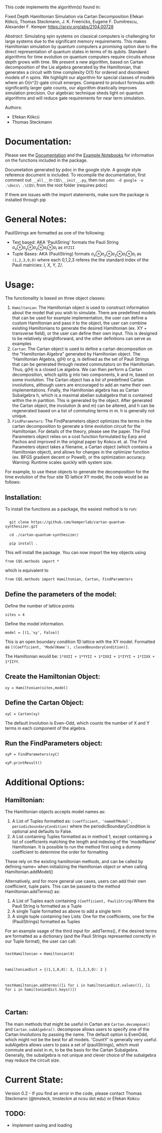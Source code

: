 This code implements the algorithm(s) found in:

Fixed Depth Hamiltonian Simulation via Cartan Decomposition
Efekan Kökcü, Thomas Steckmann, J. K. Freericks, Eugene F. Dumitrescu, Alexander F. Kemper
https://arxiv.org/abs/2104.00728

_Abstract_:
Simulating spin systems on classical computers is challenging for large systems due to the significant memory requirements. This makes Hamiltonian simulation by quantum computers a promising option due to the direct representation of quantum states in terms of its qubits. Standard algorithms for time evolution on quantum computers require circuits whose depth grows with time. We present a new algorithm, based on Cartan decomposition of the Lie algebra generated by the Hamiltonian, that generates a circuit with time complexity O(1) for ordered and disordered models of n spins. We highlight our algorithm for special classes of models where an O(n^2)-gate circuit emerges. Compared to product formulas with significantly larger gate counts, our algorithm drastically improves simulation precision. Our algebraic technique sheds light on quantum algorithms and will reduce gate requirements for near term simulation.

Authors:
  -  Efekan Kökcü
  - Thomas Steckmann

# Documentation:
Please see the [Documentation](docs/) and the [Example Notebooks](examples/) for information on the functions included in the package. 

Documetation generated by pdoc in the google style. A google style reference document is included. 
To recompile the documentation, first comment out `__all__` in `CQS\__init__.py`, then run 
`pdoc -d google -o .\docs\ .\CQS\` 
from the root folder (requires pdoc) 

If there are issues with the import statements, make sure the package is installed through pip

# General Notes:
PauliStrings are formatted as one of the following:
* Text based: AKA 'PauliString' formats the Pauli String σ<sub>x</sub>⊗σ<sub>y</sub>⊗σ<sub>z</sub>⊗σ<sub>I</sub>⊗σ<sub>I</sub> as `XYZII`
* Tuple Bases: AKA (PauliString) formats σ<sub>x</sub>⊗σ<sub>y</sub>⊗σ<sub>z</sub>⊗σ<sub>I</sub>⊗σ<sub>I</sub> as `(1,2,3,0,0)` where each 0,1,2,3 referes the the standard index of the Pauli matricies: I, X, Y, Z/.
# Usage:
The functionality is based on three object classes:
<ol>
    <li> <code>Hamiltonian</code>: The Hamiltonian object is used to construct information about the model that you wish to simulate. There are predefined models that can be used for example implementation, the user can define a custom Hamiltonian and pass it to the object, the user can combine existing Hamiltonians to generate the desired Hamiltonian (ex. XY + transverse field), or the user can define their own input. This is designed to be relatively straightforward, and the other definitions can serve as examples </li>
    <li> <code>Cartan</code>: The Cartan object is used to define a cartan decomposition on the "Hamiltonian Algebra" generated by Hamiltonian object. The "Hamiltonian Algebra, g(H) or g, is defined as the set of Pauli Strings that can be generated through nested commutators on the Hamiltonian. Thus, g(H) is a closed Lie algebra. We can then perform a Cartan decomposition, which splits g into two components, k and m, based on some involution. The Cartan object has a list of predefined Cartan involutions, although users are encouraged to add an name their own implementations. Finally, the Hamiltonian algebra has as Cartan Subalgebra h, which is a maximal abelian subalgebra that is contained within the m partition. This is generated by the object.  After generated the Cartan object, the involution (k and m) can be altered, and h can be regenerated based on a list of commuting terms in m. h is generally not unique. </li>
    <li> <code>FindParameters</code>: The FindParameters object optimizes the terms in the cartan decomposition to generate a time evolution circuit for the Hamiltonian. For details of the theory, please see the paper. The Find Parameters object relies on a cost function formulated by Earp and Pachos and improved in the original paper by Kokcu et. al. The Find Parameters object takes a filename, a Cartan object (which contains a Hamiltonian object), and allows for changes in the optimizer function (ex. BFGS gradient decent or Powell), or the optimization accuracy. Warning: Runtime scales quickly with system size. </li>
</ol>
For example, to use these objects to generate the decomposition for the time evolution of the four site 1D lattice XY model, the code would be as follows:

## Installation:
To install the functions as a package, the easiest method is to run:

```

  git clone https://github.com/kemperlab/cartan-quantum-synthesizer.git
  
  cd ./cartan-quantum-synthesizer/
  
  pip install .
```

This will install the package. You can now import the key objects using 

`from CQS.methods import *`

which is equivalent to 

`from CQS.methods import Hamiltonian, Cartan, FindParameters`


## Define the parameters of the model:
Define the number of lattice points

`sites = 4`

Define the model information.

`model = [(1,'xy', False)] `

 This is an open boundary condition 1D lattice with the XY model. Formatted as `[(Coefficient, 'ModelName'), closedBoundaryCondition)]`.

The Hamiltonian would be: `1*XXII + 1*YYII + 1*IXXI + 1*IYYI + 1*IIXX + 1*IIYY`. 


## Create the Hamiltonian Object:

`xy = Hamiltonian(sites,model)`

## Define the Cartan Object:

`xyC = Cartan(xy)`

The default Involution is Even-Odd, which counts the number of X and Y terms in each component of the algebra. 

## Run the FindParameters object:

`xyP = FindParameters(xyC)`

`xyP.printResult()`

# Additional Options:
## Hamiltonian:
The Hamiltonian objects accepts model names as:
<ol>
  <li>A List of Tuples formatted as: <code>(coefficient, 'nameOfModel', periodicboundaryCondition)</code> where the periodicBoundaryCondition is optional and defaults to False. </li>
  <li>A List containing Tuples formatted as in method 1, except containing a list of coefficients matching the length and indexing of the 'modelName' Hamiltonian. It is possible to run the method first using a dummy coefficient to determine the order for formatting</li>
</ol>
These rely on the existing hamiltonian methods, and can be called by defining name= when initializing the Hamiltonian object or when calling Hamiltonian.addModel()

Alternatively, and for more general use cases, users can add their own coefficient, tuple pairs. This can be passed to the method Hamiltonian.addTerms() as:
<ol>
  <li>A List of Tuples each containing <code>(Coefficient, PauliString)</code>Where the Pauli String is formatted as a Tuple</li>
  <li>A single Tuple formatted as above to add a single term</li>
  <li>A single tuple containing two Lists: One for the coefficients, one for the (PauliStrings) formatted as Tuples</li>
</ol>
For an example usage of the third input for .addTerms(), if the desired terms are formatted as a dictionary (and the Pauli Strings represented correctly in our Tuple format), the user can call:

<code>

testHamiltonian = Hamiltonian(4) 

hamiltonianDict = {(1,1,0,0): 3, 
                   (1,2,3,0): 2
                  }

testHamiltonian.addterms(([i for i in hamiltonianDict.values()], [i for i in hamiltonianDict.keys()])

</code>

## Cartan:
The main methods that might be useful in Cartan are <code>Cartan.decompose()</code> and <code>Cartan.subAlgebra()</code>. decompose allows users to specify one of the Cartan Involutions by passing the name. The default option is EvenOdd, which might not be the best for all models. 'CountY' is generally very useful. subAlgebra allows users to pass a set of (pauliStrings), which must commute and exist in m, to be the basis for the Cartan Subalgebra. Generally, the subalgebra is not unique and clever choice of the subalgebra may reduce the circuit size. 

# Current State:
Version 0.2 -  If you find an error in the code, please contact Thomas Steckmann (@tmsteck, tmsteckm at ncsu dot edu) or Efekan Kokcu

## TODO: 
 * Implement saving and loading

